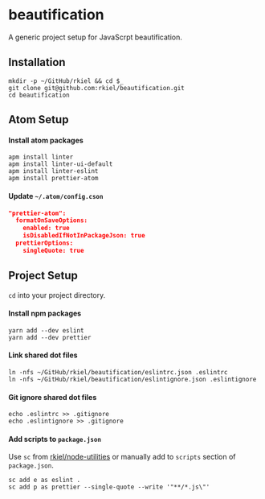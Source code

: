 # beautification

A generic project setup for JavaScrpt beautification.

## Installation

```unix
mkdir -p ~/GitHub/rkiel && cd $_
git clone git@github.com:rkiel/beautification.git
cd beautification
```

## Atom Setup

#### Install atom packages

```unix
apm install linter
apm install linter-ui-default
apm install linter-eslint
apm install prettier-atom
```

#### Update `~/.atom/config.cson`

```json
"prettier-atom":
  formatOnSaveOptions:
    enabled: true
    isDisabledIfNotInPackageJson: true
  prettierOptions:
    singleQuote: true
```


## Project Setup

`cd` into your project directory.

#### Install npm packages

```unix
yarn add --dev eslint
yarn add --dev prettier
```

#### Link shared dot files

```unix
ln -nfs ~/GitHub/rkiel/beautification/eslintrc.json .eslintrc
ln -nfs ~/GitHub/rkiel/beautification/eslintignore.json .eslintignore
```

#### Git ignore shared dot files

```unix
echo .eslintrc >> .gitignore
echo .eslintignore >> .gitignore
```

#### Add scripts to `package.json`

Use `sc` from  [rkiel/node-utilities](https://github.com/rkiel/node-utilities) or manually add to `scripts` section of `package.json`.
```unix
sc add e as eslint .
sc add p as prettier --single-quote --write '"**/*.js\"'
```

